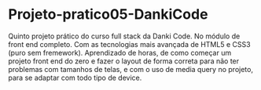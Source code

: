 # Projeto-pratico05-DankiCode
Quinto projeto prático do curso full stack da Danki Code. No módulo de front end completo. Com as tecnologias mais avançada de HTML5 e CSS3 (puro sem fremework). Aprendizado de horas, de como começar um projeto front end do zero e fazer o layout de forma correta para não ter problemas com tamanhos de telas, e com o uso de media query no projeto, para se adaptar com todo tipo de device.
